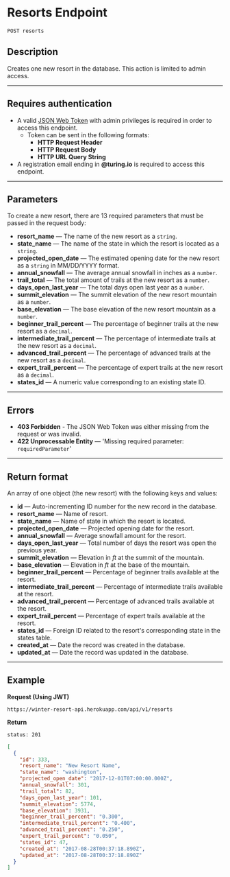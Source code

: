 # Resorts Endpoint

```
POST resorts
```

## Description

Creates one new resort in the database. This action is limited to admin access.

***

## Requires authentication

- A valid [JSON Web Token](https://jwt.io/) with admin privileges is required in order to access this endpoint.
  - Token can be sent in the following formats:
    - **HTTP Request Header**
    - **HTTP Request Body**
    - **HTTP URL Query String**
- A registration email ending in **@turing.io** is required to access this endpoint.

***

## Parameters

To create a new resort, there are 13 required parameters that must be passed in the request body:
  - **resort_name** — The name of the new resort as a `string`.
  - **state_name** — The name of the state in which the resort is located as a `string`.
  - **projected_open_date** — The estimated opening date for the new resort as a `string` in MM/DD/YYYY format.
  - **annual_snowfall** — The average annual snowfall in inches as a `number`.
  - **trail_total** — The total amount of trails at the new resort as a `number`.
  - **days_open_last_year** — The total days open last year as a `number`.
  - **summit_elevation** — The summit elevation of the new resort mountain as a `number`.
  - **base_elevation** — The base elevation of the new resort mountain as a `number`.
  - **beginner_trail_percent** — The percentage of beginner trails at the new resort as a `decimal`.
  - **intermediate_trail_percent** — The percentage of intermediate trails at the new resort as a `decimal`.
  - **advanced_trail_percent** — The percentage of advanced trails at the new resort as a `decimal`.
  - **expert_trail_percent** — The percentage of expert trails at the new resort as a `decimal`.
  - **states_id** — A numeric value corresponding to an existing state ID.

***

## Errors

- **403 Forbidden** - The JSON Web Token was either missing from the request or was invalid.
- **422 Unprocessable Entity** — 'Missing required parameter: `requiredParameter`'

***

## Return format

An array of one object (the new resort) with the following keys and values:

- **id** — Auto-incrementing ID number for the new record in the database.
- **resort_name** — Name of resort.
- **state_name** — Name of state in which the resort is located.
- **projected_open_date** — Projected opening date for the resort.
- **annual_snowfall** — Average snowfall amount for the resort.
- **days_open_last_year** — Total number of days the resort was open the previous year.
- **summit_elevation** — Elevation in _ft_ at the summit of the mountain.
- **base_elevation** — Elevation in _ft_ at the base of the mountain.
- **beginner_trail_percent** — Percentage of beginner trails available at the resort.
- **intermediate_trail_percent** — Percentage of intermediate trails available at the resort.
- **advanced_trail_percent** — Percentage of advanced trails available at the resort.
- **expert_trail_percent** — Percentage of expert trails available at the resort.
- **states_id** — Foreign ID related to the resort's corresponding state in the states table.
- **created_at** — Date the record was created in the database.
- **updated_at** — Date the record was updated in the database.

***

## Example

**Request (Using JWT)**

```
https://winter-resort-api.herokuapp.com/api/v1/resorts
```

**Return**

`status: 201`

```json
[
  {
    "id": 333,
    "resort_name": "New Resort Name",
    "state_name": "washington",
    "projected_open_date": "2017-12-01T07:00:00.000Z",
    "annual_snowfall": 301,
    "trail_total": 82,
    "days_open_last_year": 101,
    "summit_elevation": 5774,
    "base_elevation": 3931,
    "beginner_trail_percent": "0.300",
    "intermediate_trail_percent": "0.400",
    "advanced_trail_percent": "0.250",
    "expert_trail_percent": "0.050",
    "states_id": 47,
    "created_at": "2017-08-28T00:37:18.890Z",
    "updated_at": "2017-08-28T00:37:18.890Z"
  }
]
```
